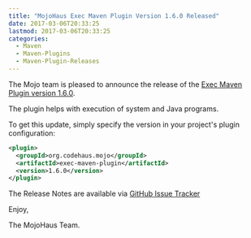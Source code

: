 ```yaml
---
title: "MojoHaus Exec Maven Plugin Version 1.6.0 Released"
date: 2017-03-06T20:33:25
lastmod: 2017-03-06T20:33:25
categories:
  - Maven
  - Maven-Plugins
  - Maven-Plugin-Releases
---
```

The Mojo team is pleased to announce the release of the 
[Exec Maven Plugin version 1.6.0](https://mojo.codehaus.org/exec-maven-plugin/).

The plugin helps with execution of system and Java programs.


To get this update, simply specify the version in your project's
plugin configuration:

```xml
<plugin>
  <groupId>org.codehaus.mojo</groupId>
  <artifactId>exec-maven-plugin</artifactId>
  <version>1.6.0</version>
</plugin>
```

The Release Notes are available via [GitHub Issue Tracker](https://github.com/mojohaus/exec-maven-plugin/milestone/3?closed=1)

Enjoy,

The MojoHaus Team.
